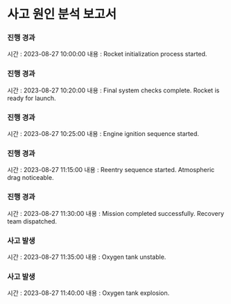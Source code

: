 # 사고 원인 분석 보고서
### 진행 경과
시간 : 2023-08-27 10:00:00
내용 : Rocket initialization process started.
### 진행 경과
시간 : 2023-08-27 10:20:00
내용 : Final system checks complete. Rocket is ready for launch.
### 진행 경과
시간 : 2023-08-27 10:25:00
내용 : Engine ignition sequence started.
### 진행 경과
시간 : 2023-08-27 11:15:00
내용 : Reentry sequence started. Atmospheric drag noticeable.
### 진행 경과
시간 : 2023-08-27 11:30:00
내용 : Mission completed successfully. Recovery team dispatched.
### 사고 발생
시간 : 2023-08-27 11:35:00
내용 : Oxygen tank unstable.
### 사고 발생
시간 : 2023-08-27 11:40:00
내용 : Oxygen tank explosion.
